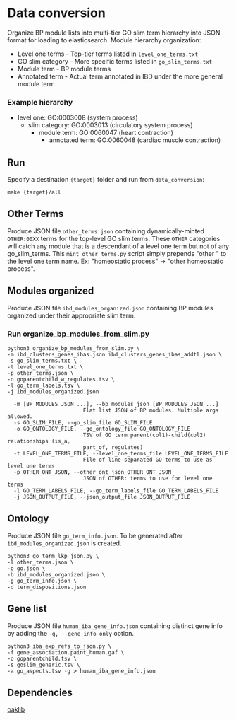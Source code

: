 # Data conversion
Organize BP module lists into multi-tier GO slim term hierarchy into JSON format for loading to elasticsearch.
Module hierarchy organization:
* Level one terms - Top-tier terms listed in `level_one_terms.txt`
* GO slim category - More specific terms listed in `go_slim_terms.txt`
* Module term - BP module terms
* Annotated term - Actual term annotated in IBD under the more general module term
### Example hierarchy
* level one: GO:0003008 (system process)
  * slim category: GO:0003013 (circulatory system process)
    * module term: GO:0060047 (heart contraction)
      * annotated term: GO:0060048 (cardiac muscle contraction)
## Run
Specify a destination `{target}` folder and run from `data_conversion`:
```
make {target}/all
```
## Other Terms
Produce JSON file `other_terms.json` containing dynamically-minted `OTHER:00XX` terms for the top-level GO slim terms. These `OTHER` categories will catch any module that is a descendant of a level one term but not of any go_slim_terms.
This `mint_other_terms.py` script simply prepends "other " to the level one term name. Ex: "homeostatic process" -> "other homeostatic process".

## Modules organized
Produce JSON file `ibd_modules_organized.json` containing BP modules organized under their appropriate slim term.
### Run organize_bp_modules_from_slim.py
```
python3 organize_bp_modules_from_slim.py \
-m ibd_clusters_genes_ibas.json ibd_clusters_genes_ibas_addtl.json \
-s go_slim_terms.txt \
-t level_one_terms.txt \
-p other_terms.json \
-o goparentchild_w_regulates.tsv \
-l go_term_labels.tsv \
-j ibd_modules_organized.json
```
```
  -m [BP_MODULES_JSON ...], --bp_modules_json [BP_MODULES_JSON ...]
                        Flat list JSON of BP modules. Multiple args allowed.
  -s GO_SLIM_FILE, --go_slim_file GO_SLIM_FILE
  -o GO_ONTOLOGY_FILE, --go_ontology_file GO_ONTOLOGY_FILE
                        TSV of GO term parent(col1)-child(col2) relationships (is_a,
                        part_of, regulates)
  -t LEVEL_ONE_TERMS_FILE, --level_one_terms_file LEVEL_ONE_TERMS_FILE
                        File of line-separated GO terms to use as level one terms
  -p OTHER_ONT_JSON, --other_ont_json OTHER_ONT_JSON
                        JSON of OTHER: terms to use for level one terms
  -l GO_TERM_LABELS_FILE, --go_term_labels_file GO_TERM_LABELS_FILE
  -j JSON_OUTPUT_FILE, --json_output_file JSON_OUTPUT_FILE
```
## Ontology
Produce JSON file `go_term_info.json`. To be generated after `ibd_modules_organized.json` is created.
```
python3 go_term_lkp_json.py \
-l other_terms.json \
-o go.json \
-b ibd_modules_organized.json \
-g go_term_info.json \
-d term_dispositions.json
```
## Gene list
Produce JSON file `human_iba_gene_info.json` containing distinct gene info by adding the `-g, --gene_info_only` option.
```
python3 iba_exp_refs_to_json.py \
-f gene_association.paint_human.gaf \
-o goparentchild.tsv \
-s goslim_generic.tsv \
-a go_aspects.tsv -g > human_iba_gene_info.json
```
## Dependencies
[oaklib](https://incatools.github.io/ontology-access-kit/introduction.html)
